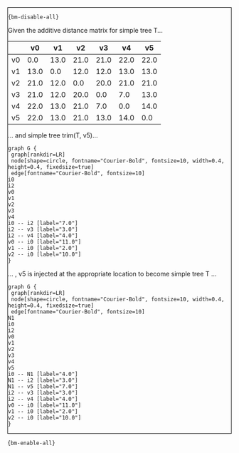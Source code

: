 <div style="border:1px solid black;">

`{bm-disable-all}`

Given the additive distance matrix for simple tree T...

<table>
<thead><tr>
<th></th>
<th>v0</th>
<th>v1</th>
<th>v2</th>
<th>v3</th>
<th>v4</th>
<th>v5</th>
</tr></thead>
<tbody>
<tr>
<td>v0</td>
<td>0.0</td>
<td>13.0</td>
<td>21.0</td>
<td>21.0</td>
<td>22.0</td>
<td>22.0</td>
</tr>
<tr>
<td>v1</td>
<td>13.0</td>
<td>0.0</td>
<td>12.0</td>
<td>12.0</td>
<td>13.0</td>
<td>13.0</td>
</tr>
<tr>
<td>v2</td>
<td>21.0</td>
<td>12.0</td>
<td>0.0</td>
<td>20.0</td>
<td>21.0</td>
<td>21.0</td>
</tr>
<tr>
<td>v3</td>
<td>21.0</td>
<td>12.0</td>
<td>20.0</td>
<td>0.0</td>
<td>7.0</td>
<td>13.0</td>
</tr>
<tr>
<td>v4</td>
<td>22.0</td>
<td>13.0</td>
<td>21.0</td>
<td>7.0</td>
<td>0.0</td>
<td>14.0</td>
</tr>
<tr>
<td>v5</td>
<td>22.0</td>
<td>13.0</td>
<td>21.0</td>
<td>13.0</td>
<td>14.0</td>
<td>0.0</td>
</tr>
</tbody>
</table>

... and simple tree trim(T, v5)...

```{dot}
graph G {
 graph[rankdir=LR]
 node[shape=circle, fontname="Courier-Bold", fontsize=10, width=0.4, height=0.4, fixedsize=true]
 edge[fontname="Courier-Bold", fontsize=10]
i0
i2
v0
v1
v2
v3
v4
i0 -- i2 [label="7.0"]
i2 -- v3 [label="3.0"]
i2 -- v4 [label="4.0"]
v0 -- i0 [label="11.0"]
v1 -- i0 [label="2.0"]
v2 -- i0 [label="10.0"]
}
```

... , v5 is injected at the appropriate location to become simple tree T ...


```{dot}
graph G {
 graph[rankdir=LR]
 node[shape=circle, fontname="Courier-Bold", fontsize=10, width=0.4, height=0.4, fixedsize=true]
 edge[fontname="Courier-Bold", fontsize=10]
N1
i0
i2
v0
v1
v2
v3
v4
v5
i0 -- N1 [label="4.0"]
N1 -- i2 [label="3.0"]
N1 -- v5 [label="7.0"]
i2 -- v3 [label="3.0"]
i2 -- v4 [label="4.0"]
v0 -- i0 [label="11.0"]
v1 -- i0 [label="2.0"]
v2 -- i0 [label="10.0"]
}
```

</div>

`{bm-enable-all}`

